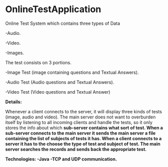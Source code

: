 # OnlineTestApplication

Online Test System which contains three types of Data

-Audio.

-Video.

-Images.


The test consists on 3 portions.


-Image Test (image containing questions and Textual Answers).

-Audio Test (Audio questions and Textual Answers).

-Video Test (Video questions and Textual Answer)

<b>Details:</b>

Whenever a client connects to the server, it will display three kinds of tests (image, audio and video). The main server does not want to overburden itself by listening to all incoming clients and handle the tests, so it only stores the info about which <b>sub-server<b> contains what sort of test. When a sub-server connects to the main server it sends the main server a file containing the list of subjects of tests it has. When a client connects to a server it has to the choose the type of test and subject of test. The main server searches the records and sends back the appropriate test.


Technologies:
-Java
-TCP and UDP communication.

